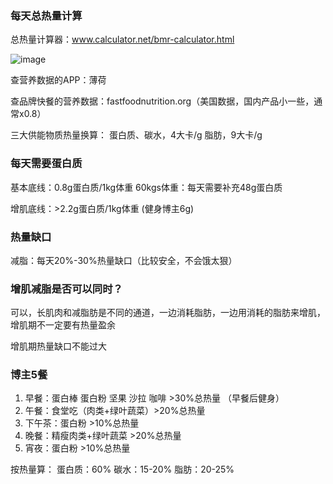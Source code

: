 ### 每天总热量计算

总热量计算器：www.calculator.net/bmr-calculator.html

![image](https://github.com/qbenny/qbenny.github.io/assets/20456210/20f7f89e-75e8-4c5d-9f05-80b6d16b73f0)

查营养数据的APP：薄荷

查品牌快餐的营养数据：fastfoodnutrition.org（美国数据，国内产品小一些，通常x0.8）

三大供能物质热量换算：
蛋白质、碳水，4大卡/g
脂肪，9大卡/g

### 每天需要蛋白质

基本底线：0.8g蛋白质/1kg体重
60kgs体重：每天需要补充48g蛋白质

增肌底线：>2.2g蛋白质/1kg体重 (健身博主6g)

### 热量缺口

减脂：每天20%-30%热量缺口（比较安全，不会饿太狠）

### 增肌减脂是否可以同时？

可以，长肌肉和减脂肪是不同的通道，一边消耗脂肪，一边用消耗的脂肪来增肌，增肌期不一定要有热量盈余

增肌期热量缺口不能过大


### 博主5餐
1. 早餐：蛋白棒 蛋白粉 坚果 沙拉 咖啡 >30%总热量 （早餐后健身）
2. 午餐：食堂吃（肉类+绿叶蔬菜）>20%总热量
3. 下午茶：蛋白粉 >10%总热量
4. 晚餐：精瘦肉类+绿叶蔬菜 >20%总热量
5. 宵夜：蛋白粉 >10%总热量

按热量算：
蛋白质：60%
碳水：15-20%
脂肪：20-25%

